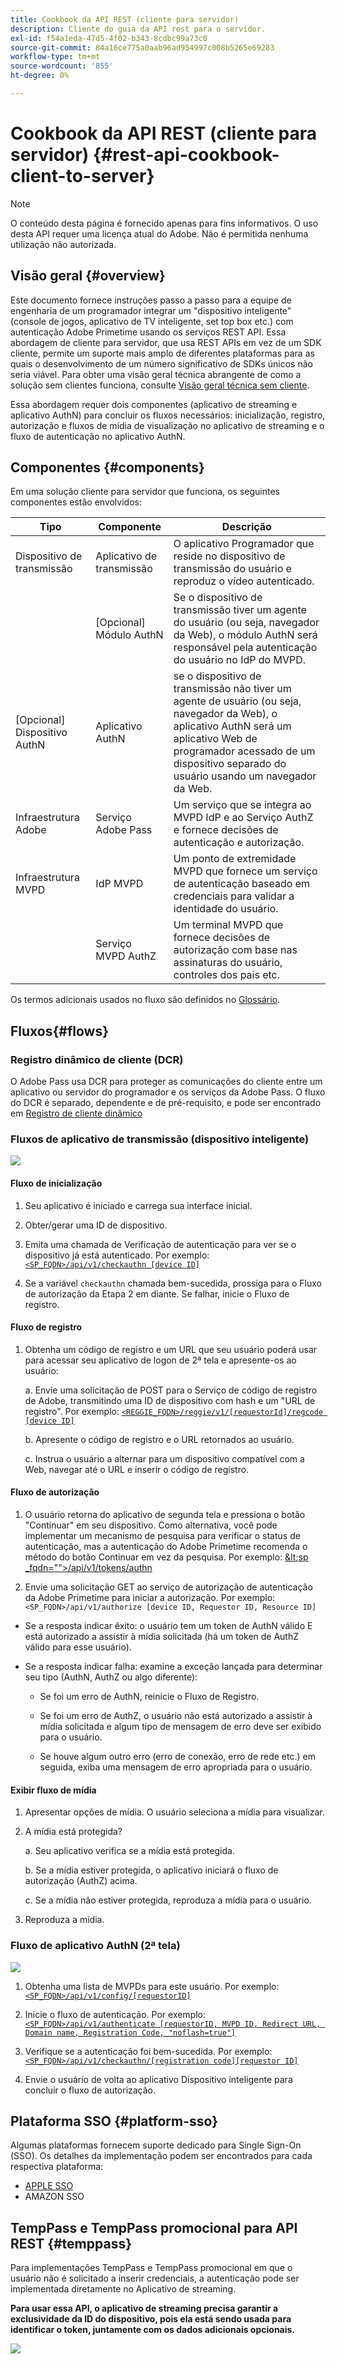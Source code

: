 ```yaml
---
title: Cookbook da API REST (cliente para servidor)
description: Cliente do guia da API rest para o servidor.
exl-id: f54a1eda-47d5-4f02-b343-8cdbc99a73c0
source-git-commit: 84a16ce775a0aab96ad954997c008b5265e69283
workflow-type: tm+mt
source-wordcount: '855'
ht-degree: 0%

---
```


# Cookbook da API REST (cliente para servidor) {#rest-api-cookbook-client-to-server}

>[!NOTE]
>
>O conteúdo desta página é fornecido apenas para fins informativos. O uso desta API requer uma licença atual do Adobe. Não é permitida nenhuma utilização não autorizada.


## Visão geral {#overview}

Este documento fornece instruções passo a passo para a equipe de engenharia de um programador integrar um &quot;dispositivo inteligente&quot; (console de jogos, aplicativo de TV inteligente, set top box etc.) com autenticação Adobe Primetime usando os serviços REST API. Essa abordagem de cliente para servidor, que usa REST APIs em vez de um SDK cliente, permite um suporte mais amplo de diferentes plataformas para as quais o desenvolvimento de um número significativo de SDKs únicos não seria viável. Para obter uma visão geral técnica abrangente de como a solução sem clientes funciona, consulte [Visão geral técnica sem cliente](/help/authentication/rest-api-overview.md).


Essa abordagem requer dois componentes (aplicativo de streaming e aplicativo AuthN) para concluir os fluxos necessários: inicialização, registro, autorização e fluxos de mídia de visualização no aplicativo de streaming e o fluxo de autenticação no aplicativo AuthN.

## Componentes {#components}

Em uma solução cliente para servidor que funciona, os seguintes componentes estão envolvidos:



| Tipo | Componente | Descrição |
| --- | --- | --- |
| Dispositivo de transmissão | Aplicativo de transmissão | O aplicativo Programador que reside no dispositivo de transmissão do usuário e reproduz o vídeo autenticado. |
| | \[Opcional\] Módulo AuthN | Se o dispositivo de transmissão tiver um agente do usuário (ou seja, navegador da Web), o módulo AuthN será responsável pela autenticação do usuário no IdP do MVPD. |
| \[Opcional\] Dispositivo AuthN | Aplicativo AuthN | se o dispositivo de transmissão não tiver um agente de usuário (ou seja, navegador da Web), o aplicativo AuthN será um aplicativo Web de programador acessado de um dispositivo separado do usuário usando um navegador da Web. |
| Infraestrutura Adobe | Serviço Adobe Pass | Um serviço que se integra ao MVPD IdP e ao Serviço AuthZ e fornece decisões de autenticação e autorização. |
| Infraestrutura MVPD | IdP MVPD | Um ponto de extremidade MVPD que fornece um serviço de autenticação baseado em credenciais para validar a identidade do usuário. |
| | Serviço MVPD AuthZ | Um terminal MVPD que fornece decisões de autorização com base nas assinaturas do usuário, controles dos pais etc. |



Os termos adicionais usados no fluxo são definidos no [Glossário](/help/authentication/glossary.md).

## Fluxos{#flows}

### Registro dinâmico de cliente (DCR)

O Adobe Pass usa DCR para proteger as comunicações do cliente entre um aplicativo ou servidor do programador e os serviços da Adobe Pass. O fluxo do DCR é separado, dependente e de pré-requisito, e pode ser encontrado em [Registro de cliente dinâmico](/help/authentication/dynamic-client-registration.md)


### Fluxos de aplicativo de transmissão (dispositivo inteligente)

![](assets/smart-device-app-flow.png)

#### Fluxo de inicialização

1. Seu aplicativo é iniciado e carrega sua interface inicial.

2. Obter/gerar uma ID de dispositivo.

3. Emita uma chamada de Verificação de autenticação para ver se o dispositivo já está autenticado.  Por exemplo: [`<SP_FQDN>/api/v1/checkauthn [device ID]`](/help/authentication/check-authentication-token.md)

4. Se a variável `checkauthn` chamada bem-sucedida, prossiga para o Fluxo de autorização da Etapa 2 em diante.  Se falhar, inicie o Fluxo de registro.



#### Fluxo de registro

1. Obtenha um código de registro e um URL que seu usuário poderá usar para acessar seu aplicativo de logon de 2ª tela e apresente-os ao usuário:

   a. Envie uma solicitação de POST para o Serviço de código de registro de Adobe, transmitindo uma ID de dispositivo com hash e um &quot;URL de registro&quot;.  Por exemplo: [`<REGGIE_FQDN>/reggie/v1/[requestorId]/regcode [device ID]`](/help/authentication/registration-code-request.md)

   b. Apresente o código de registro e o URL retornados ao usuário.

   c. Instrua o usuário a alternar para um dispositivo compatível com a Web, navegar até o URL e inserir o código de registro.



#### Fluxo de autorização

1. O usuário retorna do aplicativo de segunda tela e pressiona o botão &quot;Continuar&quot; em seu dispositivo. Como alternativa, você pode implementar um mecanismo de pesquisa para verificar o status de autenticação, mas a autenticação do Adobe Primetime recomenda o método do botão Continuar em vez da pesquisa. <!--(For information on employing a "Continue" button versus polling the Adobe Primetime authentication backend server, see the Clientless Technical Overview: Managing 2nd-Screen Workflow Transition.)--> Por exemplo: [\&lt;sp _fqdn=&quot;&quot;>/api/v1/tokens/authn](/help/authentication/retrieve-authentication-token.md)

2. Envie uma solicitação GET ao serviço de autorização de autenticação da Adobe Primetime para iniciar a autorização. Por exemplo: `<SP_FQDN>/api/v1/authorize [device ID, Requestor ID, Resource ID]`

<!-- end list -->

* Se a resposta indicar êxito: o usuário tem um token de AuthN válido E está autorizado a assistir à mídia solicitada (há um token de AuthZ válido para esse usuário).

* Se a resposta indicar falha: examine a exceção lançada para determinar seu tipo (AuthN, AuthZ ou algo diferente):

   * Se foi um erro de AuthN, reinicie o Fluxo de Registro.

   * Se foi um erro de AuthZ, o usuário não está autorizado a assistir à mídia solicitada e algum tipo de mensagem de erro deve ser exibido para o usuário.

   * Se houve algum outro erro (erro de conexão, erro de rede etc.) em seguida, exiba uma mensagem de erro apropriada para o usuário.



#### Exibir fluxo de mídia

1. Apresentar opções de mídia. O usuário seleciona a mídia para visualizar.

2. A mídia está protegida?

   a. Seu aplicativo verifica se a mídia está protegida.

   b. Se a mídia estiver protegida, o aplicativo iniciará o fluxo de autorização (AuthZ) acima.

   c. Se a mídia não estiver protegida, reproduza a mídia para o usuário.

3. Reproduza a mídia.


### Fluxo de aplicativo AuthN (2ª tela)

![](assets/secnd-screen-authn-flow.png)

1. Obtenha uma lista de MVPDs para este usuário. Por exemplo: [`<SP_FQDN>/api/v1/config/[requestorID]`](/help/authentication/provide-mvpd-list.md)

1. Inicie o fluxo de autenticação.  Por exemplo: [`<SP_FQDN>/api/v1/authenticate [requestorID, MVPD ID, Redirect URL, Domain name, Registration Code, "noflash=true"]`](/help/authentication/initiate-authentication.md)

1. Verifique se a autenticação foi bem-sucedida. Por exemplo:[`<SP_FQDN>/api/v1/checkauthn/[registration code][requestor ID]`](/help/authentication/check-authentication-token.md)

1. Envie o usuário de volta ao aplicativo Dispositivo inteligente para concluir o fluxo de autorização.

## Plataforma SSO {#platform-sso}

Algumas plataformas fornecem suporte dedicado para Single Sign-On (SSO). Os detalhes da implementação podem ser encontrados para cada respectiva plataforma:

* [APPLE SSO](/help/authentication/apple-sso-cookbook-rest-api.md)
* AMAZON SSO

## TempPass e TempPass promocional para API REST {#temppass}

Para implementações TempPass e TempPass promocional em que o usuário não é solicitado a inserir credenciais, a autenticação pode ser implementada diretamente no Aplicativo de streaming.

**Para usar essa API, o aplicativo de streaming precisa garantir a exclusividade da ID do dispositivo, pois ela está sendo usada para identificar o token, juntamente com os dados adicionais opcionais.**


![](assets/temp-pass-promo-temppass.png)
